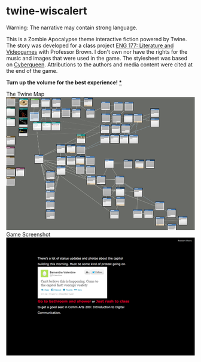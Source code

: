 # twine-wiscalert
<p>Warning: The narrative may contain strong language. </p>
<p>This is a Zombie Apocalypse theme interactive fiction powered by Twine. The story was developed for a class project <a href="http://courses.jamesjbrownjr.net/177_spring2014">ENG 177: Literature and Videogames</a> with Professor Brown. I don't own nor have the rights for the music and images that were used in the game. The stylesheet was based on <a href="http://aliendovecote.com/uploads/twine/LD25/CYBERQUEEN.html">Cyberqueen</a>. Attributions to the authors and media content were cited at the end of the game.</p>

<b> Turn up the volume for the best experience! <a href="http://rickixie.github.io/twine-wiscalert/"> * </a></b>

The Twine Map
![Screenshot](img/twine-map.png)
Game Screenshot
![Screenshot](img/game-screenshot.png)

